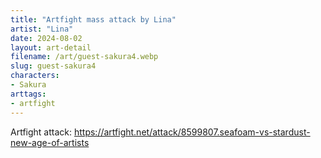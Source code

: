 ```yaml
---
title: "Artfight mass attack by Lina"
artist: "Lina"
date: 2024-08-02
layout: art-detail
filename: /art/guest-sakura4.webp
slug: guest-sakura4
characters:
- Sakura
arttags:
- artfight
---
```

Artfight attack: https://artfight.net/attack/8599807.seafoam-vs-stardust-new-age-of-artists
